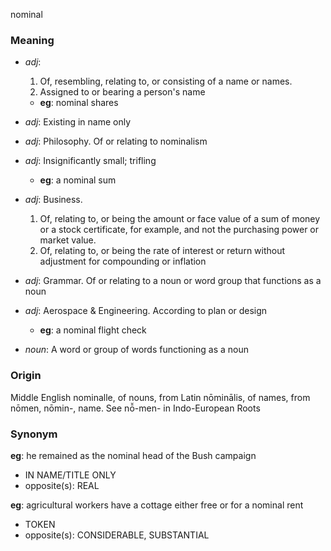 nominal
### Meaning
+ _adj_:
   1. Of, resembling, relating to, or consisting of a name or names.
   2. Assigned to or bearing a person's name
    + __eg__: nominal shares
+ _adj_: Existing in name only
+ _adj_: Philosophy. Of or relating to nominalism
+ _adj_: Insignificantly small; trifling
    + __eg__: a nominal sum
+ _adj_: Business.
   1. Of, relating to, or being the amount or face value of a sum of money or a stock certificate, for example, and not the purchasing power or market value.
   2. Of, relating to, or being the rate of interest or return without adjustment for compounding or inflation
+ _adj_: Grammar. Of or relating to a noun or word group that functions as a noun
+ _adj_: Aerospace & Engineering. According to plan or design
    + __eg__: a nominal flight check

+ _noun_: A word or group of words functioning as a noun

### Origin

Middle English nominalle, of nouns, from Latin nōminālis, of names, from nōmen, nōmin-, name. See nō̆-men- in Indo-European Roots

### Synonym

__eg__: he remained as the nominal head of the Bush campaign

+ IN NAME/TITLE ONLY
+ opposite(s): REAL

__eg__: agricultural workers have a cottage either free or for a nominal rent

+ TOKEN
+ opposite(s): CONSIDERABLE, SUBSTANTIAL


